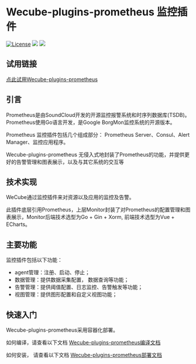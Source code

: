 # Wecube-plugins-prometheus 监控插件

[![License](https://img.shields.io/badge/License-Apache%202.0-blue.svg)](https://opensource.org/licenses/Apache-2.0)
![](https://img.shields.io/badge/language-go-orange.svg)
![](https://img.shields.io/badge/language-vue-green.svg)

## 试用链接
[点此试用Wecube-plugins-prometheus](http://134.175.254.251)

## 引言
Prometheus是由SoundCloud开发的开源监控报警系统和时序列数据库(TSDB)。Prometheus使用Go语言开发，是Google BorgMon监控系统的开源版本。

Prometheus 监控插件包括几个组成部分： Prometheus Server、Consul、Alert Manager、监控应用程序。

Wecube-plugins-prometheus 无侵入式地封装了Prometheus的功能，并提供更好的告警管理和图表展示，以及与其它系统的交互等

## 技术实现
WeCube通过监控插件来对资源以及应用的监控及告警。

此插件底层引用Prometheus，上层Monitor封装了对Prometheus的配置管理和图表展示，Monitor后端技术选型为Go + Gin + Xorm, 前端技术选型为Vue + ECharts。


## 主要功能
监控插件包括以下功能：

- agent管理：注册、启动、停止；
- 数据管理：提供数据采集配置， 数据查询等功能；
- 告警管理：提供阈值配置、日志监控、告警触发等功能；
- 视图管理：提供图形配置和自定义视图功能；

## 快速入门
Wecube-plugins-prometheus采用容器化部署。

如何编译，请查看以下文档
[Wecube-plugins-prometheus编译文档](wiki/compile_guide.md)

如何安装， 请查看以下文档
[Wecube-plugins-prometheus部署文档](wiki/install_guide.md)
